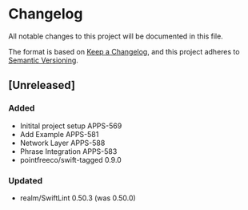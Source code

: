 # Changelog

All notable changes to this project will be documented in this file.

The format is based on [Keep a Changelog](https://keepachangelog.com/en/1.0.0/),
and this project adheres to [Semantic Versioning](https://semver.org/spec/v2.0.0.html).

## [Unreleased]

### Added
* Initital project setup APPS-569
* Add Example APPS-581
* Network Layer APPS-588
* Phrase Integration APPS-583
* pointfreeco/swift-tagged 0.9.0

### Updated
* realm/SwiftLint 0.50.3 (was 0.50.0)
